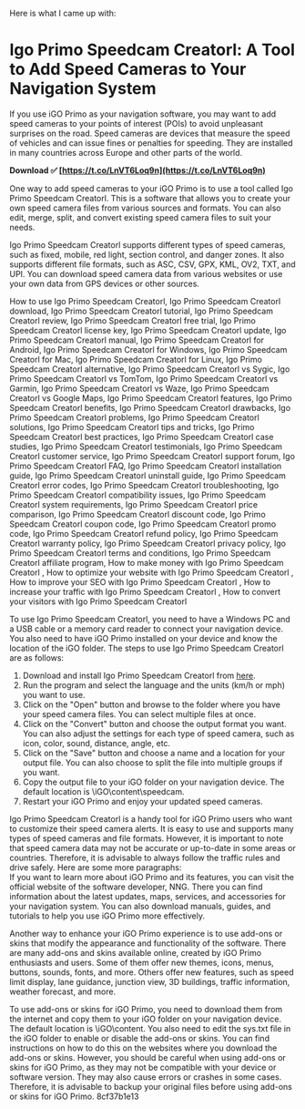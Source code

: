 Here is what I came up with:  
# Igo Primo Speedcam Creatorl: A Tool to Add Speed Cameras to Your Navigation System
 
If you use iGO Primo as your navigation software, you may want to add speed cameras to your points of interest (POIs) to avoid unpleasant surprises on the road. Speed cameras are devices that measure the speed of vehicles and can issue fines or penalties for speeding. They are installed in many countries across Europe and other parts of the world.
 
**Download ✅ [https://t.co/LnVT6Loq9n](https://t.co/LnVT6Loq9n)**


 
One way to add speed cameras to your iGO Primo is to use a tool called Igo Primo Speedcam Creatorl. This is a software that allows you to create your own speed camera files from various sources and formats. You can also edit, merge, split, and convert existing speed camera files to suit your needs.
 
Igo Primo Speedcam Creatorl supports different types of speed cameras, such as fixed, mobile, red light, section control, and danger zones. It also supports different file formats, such as ASC, CSV, GPX, KML, OV2, TXT, and UPI. You can download speed camera data from various websites or use your own data from GPS devices or other sources.
 
How to use Igo Primo Speedcam Creatorl,  Igo Primo Speedcam Creatorl download,  Igo Primo Speedcam Creatorl tutorial,  Igo Primo Speedcam Creatorl review,  Igo Primo Speedcam Creatorl free trial,  Igo Primo Speedcam Creatorl license key,  Igo Primo Speedcam Creatorl update,  Igo Primo Speedcam Creatorl manual,  Igo Primo Speedcam Creatorl for Android,  Igo Primo Speedcam Creatorl for Windows,  Igo Primo Speedcam Creatorl for Mac,  Igo Primo Speedcam Creatorl for Linux,  Igo Primo Speedcam Creatorl alternative,  Igo Primo Speedcam Creatorl vs Sygic,  Igo Primo Speedcam Creatorl vs TomTom,  Igo Primo Speedcam Creatorl vs Garmin,  Igo Primo Speedcam Creatorl vs Waze,  Igo Primo Speedcam Creatorl vs Google Maps,  Igo Primo Speedcam Creatorl features,  Igo Primo Speedcam Creatorl benefits,  Igo Primo Speedcam Creatorl drawbacks,  Igo Primo Speedcam Creatorl problems,  Igo Primo Speedcam Creatorl solutions,  Igo Primo Speedcam Creatorl tips and tricks,  Igo Primo Speedcam Creatorl best practices,  Igo Primo Speedcam Creatorl case studies,  Igo Primo Speedcam Creatorl testimonials,  Igo Primo Speedcam Creatorl customer service,  Igo Primo Speedcam Creatorl support forum,  Igo Primo Speedcam Creatorl FAQ,  Igo Primo Speedcam Creatorl installation guide,  Igo Primo Speedcam Creatorl uninstall guide,  Igo Primo Speedcam Creatorl error codes,  Igo Primo Speedcam Creatorl troubleshooting,  Igo Primo Speedcam Creatorl compatibility issues,  Igo Primo Speedcam Creatorl system requirements,  Igo Primo Speedcam Creatorl price comparison,  Igo Primo Speedcam Creatorl discount code,  Igo Primo Speedcam Creatorl coupon code,  Igo Primo Speedcam Creatorl promo code,  Igo Primo Speedcam Creatorl refund policy,  Igo Primo Speedcam Creatorl warranty policy,  Igo Primo Speedcam Creatorl privacy policy,  Igo Primo Speedcam Creatorl terms and conditions,  Igo Primo Speedcam Creatorl affiliate program,  How to make money with Igo Primo Speedcam Creatorl ,  How to optimize your website with Igo Primo Speedcam Creatorl ,  How to improve your SEO with Igo Primo Speedcam Creatorl ,  How to increase your traffic with Igo Primo Speedcam Creatorl ,  How to convert your visitors with Igo Primo Speedcam Creatorl
 
To use Igo Primo Speedcam Creatorl, you need to have a Windows PC and a USB cable or a memory card reader to connect your navigation device. You also need to have iGO Primo installed on your device and know the location of the iGO folder. The steps to use Igo Primo Speedcam Creatorl are as follows:
 
1. Download and install Igo Primo Speedcam Creatorl from [here](https://soundcloud.com/terpdesinhe/igo-primo-speedcam-creator).
2. Run the program and select the language and the units (km/h or mph) you want to use.
3. Click on the "Open" button and browse to the folder where you have your speed camera files. You can select multiple files at once.
4. Click on the "Convert" button and choose the output format you want. You can also adjust the settings for each type of speed camera, such as icon, color, sound, distance, angle, etc.
5. Click on the "Save" button and choose a name and a location for your output file. You can also choose to split the file into multiple groups if you want.
6. Copy the output file to your iGO folder on your navigation device. The default location is \iGO\content\speedcam.
7. Restart your iGO Primo and enjoy your updated speed cameras.

Igo Primo Speedcam Creatorl is a handy tool for iGO Primo users who want to customize their speed camera alerts. It is easy to use and supports many types of speed cameras and file formats. However, it is important to note that speed camera data may not be accurate or up-to-date in some areas or countries. Therefore, it is advisable to always follow the traffic rules and drive safely.
 Here are some more paragraphs:  
If you want to learn more about iGO Primo and its features, you can visit the official website of the software developer, NNG. There you can find information about the latest updates, maps, services, and accessories for your navigation system. You can also download manuals, guides, and tutorials to help you use iGO Primo more effectively.
 
Another way to enhance your iGO Primo experience is to use add-ons or skins that modify the appearance and functionality of the software. There are many add-ons and skins available online, created by iGO Primo enthusiasts and users. Some of them offer new themes, icons, menus, buttons, sounds, fonts, and more. Others offer new features, such as speed limit display, lane guidance, junction view, 3D buildings, traffic information, weather forecast, and more.
 
To use add-ons or skins for iGO Primo, you need to download them from the internet and copy them to your iGO folder on your navigation device. The default location is \iGO\content. You also need to edit the sys.txt file in the iGO folder to enable or disable the add-ons or skins. You can find instructions on how to do this on the websites where you download the add-ons or skins. However, you should be careful when using add-ons or skins for iGO Primo, as they may not be compatible with your device or software version. They may also cause errors or crashes in some cases. Therefore, it is advisable to backup your original files before using add-ons or skins for iGO Primo.
 8cf37b1e13
 
